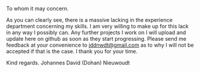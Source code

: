 To whom it may concern.

As you can clearly see, there is a massive lacking in the experience department concerning my skills. 
I am very willing to make up for this lack in any way I possibly can.
Any further projects I work on I will upload and update here on github as soon as they start progressing.
Please send me feedback at your convenience to jddnwdt@gmail.com as to why I will not be accepted if that is the case.
I thank you for your time.

Kind regards.
Johannes David (Dohan) Nieuwoudt
